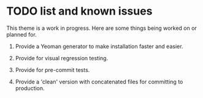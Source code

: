 # TODO list and known issues

This theme is a work in progress. Here are some things being worked on or planned for.

1. Provide a Yeoman generator to make installation faster and easier.

1. Provide for visual regression testing.

1. Provide for pre-commit tests.

1. Provide a 'clean' version with concatenated files for committing to production.
